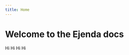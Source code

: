 ```yaml
---
title: Home
---
```


# Welcome to the Ejenda docs

<notice>Hi</notice>
<notice :type="'danger'">Hi</notice>
<notice :type="'warning'">Hi</notice>
<notice :type="'success'">Hi</notice>
